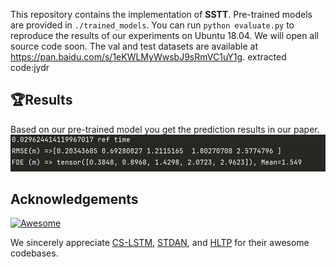 This repository contains the implementation of  **SSTT**.  Pre-trained models are provided in  `./trained_models`. You can run `python evaluate.py` to reproduce the results of our experiments on Ubuntu 18.04. We will open all source code soon. The val and test datasets are available at https://pan.baidu.com/s/1eKWLMyWwsbJ9sRmVC1uY1g. 
extracted code:jydr

## :trophy:Results

Based on our pre-trained model you get the prediction results in our paper.
![img.png](img.png)

## Acknowledgements

[![Awesome](https://awesome.re/badge.svg)](https://awesome.re)

We sincerely appreciate [CS-LSTM](https://github.com/nachiket92/conv-social-pooling ), [STDAN](https://github.com/xbchen82/stdan), and [HLTP](https://github.com/Petrichor625/HLTP) for their awesome codebases.

